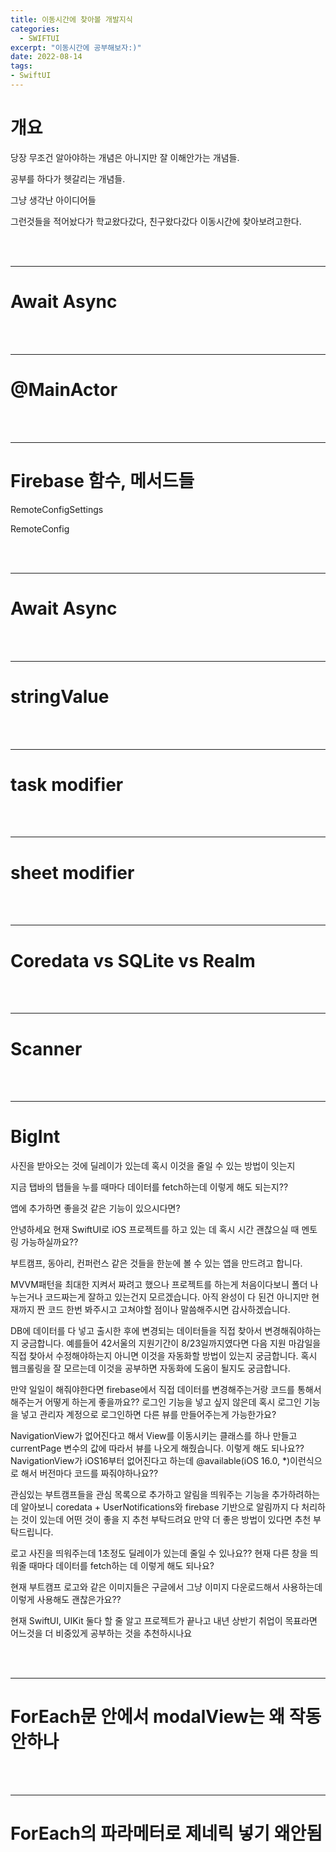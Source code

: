 ```yaml
---
title: 이동시간에 찾아볼 개발지식
categories:
  - SWIFTUI 
excerpt: "이동시간에 공부해보자:)"
date: 2022-08-14
tags:
- SwiftUI
---
```




# 개요

당장 무조건 알아야하는 개념은 아니지만 잘 이해안가는 개념들.

공부를 하다가 헷갈리는 개념들.

그냥 생각난 아이디어들

그런것들을 적어놨다가 학교왔다갔다, 친구왔다갔다 이동시간에 찾아보려고한다.


<br />
<br />

---

# Await Async

<br />
<br />

---

# @MainActor

<br />
<br />

---

# Firebase 함수, 메서드들

RemoteConfigSettings

RemoteConfig



<br />
<br />

---

# Await Async

<br />
<br />

---

# stringValue


<br />
<br />

---

# task modifier

<br />
<br />

---

# sheet modifier

<br />
<br />

---

# Coredata vs SQLite vs Realm

<br />
<br />

---

# Scanner

<br />
<br />

---

# BigInt




사진을 받아오는 것에 딜레이가 있는데 혹시 이것을 줄일 수 있는 방법이 잇는지

지금 탭바의 탭들을 누를 때마다 데이터를 fetch하는데 이렇게 해도 되는지??

앱에 추가하면 좋을것 같은 기능이 있으시다면?



안녕하세요 현재 SwiftUI로 iOS 프로젝트를 하고 있는 데 혹시 시간 괜찮으실 때 멘토링 가능하실까요??

부트캠프, 동아리, 컨퍼런스 같은 것들을 한눈에 볼 수 있는 앱을 만드려고 합니다.

MVVM패턴을 최대한 지켜서 짜려고 했으나 프로젝트를 하는게 처음이다보니 폴더 나누는거나 코드짜는게 잘하고 있는건지 모르겠습니다.
아직 완성이 다 된건 아니지만 현재까지 짠 코드 한번 봐주시고 고쳐야할 점이나 말씀해주시면 감사하겠습니다.

DB에 데이터를 다 넣고 출시한 후에 변경되는 데이터들을 직접 찾아서 변경해줘야하는지 궁금합니다.
예를들어 42서울의 지원기간이 8/23일까지였다면 다음 지원 마감일을 직접 찾아서 수정해야하는지
아니면 이것을 자동화할 방법이 있는지 궁금합니다.
혹시 웹크롤링을 잘 모르는데 이것을 공부하면 자동화에 도움이 될지도 궁금합니다.

만약 일일이 해줘야한다면 firebase에서 직접 데이터를 변경해주는거랑 코드를 통해서 해주는거 어떻게 하는게 좋을까요??
로그인 기능을 넣고 싶지 않은데 혹시 로그인 기능을 넣고 관리자 계정으로 로그인하면 다른 뷰를 만들어주는게 가능한가요?

NavigationView가 없어진다고 해서 View를 이동시키는 클래스를 하나 만들고 currentPage 변수의 값에 따라서 뷰를 나오게 해줬습니다. 이렇게 해도 되나요??
NavigationView가 iOS16부터 없어진다고 하는데 @available(iOS 16.0, *)이런식으로 해서 버전마다 코드를 짜줘야하나요??

관심있는 부트캠프들을 관심 목록으로 추가하고 알림을 띄워주는 기능을 추가하려하는데 알아보니
coredata + UserNotifications와
firebase 기반으로 알림까지 다 처리하는 것이 있는데 어떤 것이 좋을 지 추천 부탁드려요 만약 더 좋은 방법이 있다면 추천 부탁드립니다.

로고 사진을 띄워주는데 1초정도 딜레이가 있는데 줄일 수 있나요??
현재 다른 창을 띄워줄 때마다 데이터를 fetch하는 데 이렇게 해도 되나요? 

현재 부트캠프 로고와 같은 이미지들은 구글에서 그냥 이미지 다운로드해서 사용하는데 이렇게 사용해도 괜찮은가요??

현재 SwiftUI, UIKit 둘다 할 줄 알고 프로젝트가 끝나고 내년 상반기 취업이 목표라면 어느것을 더 비중있게 공부하는 것을 추천하시나요


<br />
<br />

---

# ForEach문 안에서 modalView는 왜 작동안하나


<br />
<br />

---

# ForEach의 파라메터로 제네릭 넣기 왜안됨

